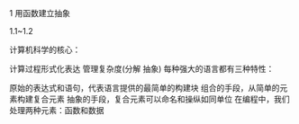 1 用函数建立抽象

1.1~1.2

计算机科学的核心：

计算过程形式化表达
管理复杂度(分解 抽象)
每种强大的语言都有三种特性：

原始的表达式和语句，代表语言提供的最简单的构建块
组合的手段，从简单的元素构建复合元素
抽象的手段，复合元素可以命名和操纵如同单位
在编程中，我们处理两种元素：函数和数据
